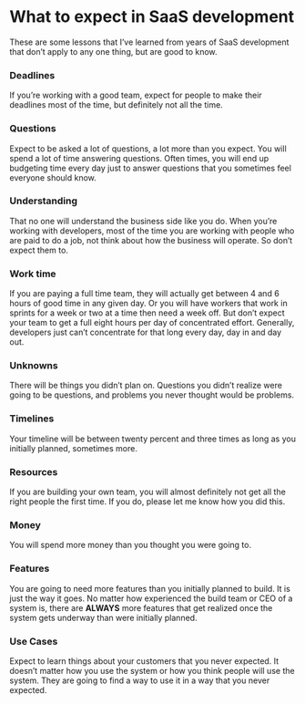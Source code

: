 # What to expect in SaaS development

These are some lessons that I’ve learned from years of SaaS development that don’t apply to any one thing, but are good to know.

### Deadlines

If you’re working with a good team, expect for people to make their deadlines most of the time, but definitely not all the time.

### Questions

Expect to be asked a lot of questions, a lot more than you expect. You will spend a lot of time answering questions. Often times, you will end up budgeting time every day just to answer questions that you sometimes feel everyone should know. 

### Understanding

That no one will understand the business side like you do. When you’re working with developers, most of the time you are working with people who are paid to do a job, not think about how the business will operate. So don’t expect them to.

### Work time

If you are paying a full time team, they will actually get between 4 and 6 hours of good time in any given day. Or you will have workers that work in sprints for a week or two at a time then need a week off. But don’t expect your team to get a full eight hours per day of concentrated effort. Generally, developers just can’t concentrate for that long every day, day in and day out.

### Unknowns

There will be things you didn’t plan on. Questions you didn’t realize were going to be questions, and problems you never thought would be problems.

### Timelines

Your timeline will be between twenty percent and three times as long as you initially planned, sometimes more.

### Resources

If you are building your own team, you will almost definitely not get all the right people the first time. If you do, please let me know how you did this.

### Money

You will spend more money than you thought you were going to.

### Features

You are going to need more features than you initially planned to build. It is just the way it goes. No matter how experienced the build team or CEO of a system is, there are **ALWAYS** more features that get realized once the system gets underway than were initially planned.

### Use Cases

Expect to learn things about your customers that you never expected. It doesn’t matter how you use the system or how you think people will use the system. They are going to find a way to use it in a way that you never expected.

